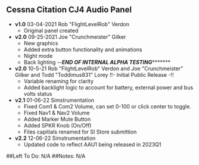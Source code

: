 ## Cessna Citation CJ4 Audio Panel
- **v1.0**  03-04-2021 Rob "FlightLevelRob" Verdon
    - Original panel created
- **v2.0**  09-25-2021  Joe "Crunchmeister" Gilker    
    - New graphics
    - Added extra button functionality and animations
    - Night mode 
    - Back lighting 
--*********END OF INTERNAL ALPHA TESTING****************
- **v2.0** 10-5-21 Rob "FlightLevelRob" Verdon and Joe "Crunchmeister" Gilker and Todd "Toddimus831" Lorey
    !!- Initial Public Release -!!
    - Variable renaming for clarity
    - Added backlight logic to account for battery, external power and bus volts status
- **v2.1** 01-06-22 Simstrumentation  
    - Fixed Com1 & Com2 Volume, can set 0-100 or click center to toggle.
    - Fixed Nav1 & Nav2 Volume
    - Added Marker Mute Button
    - Added SPKR Knob (On/Off)
    - Files capitials renamed for SI Store submittion  
- **v2.2** 12-06-22 Simstrumentation  
    - Updated code to reflect AAU1 being released in 2023Q1
    
##Left To Do:
	N/A
##Notes:
	N/A